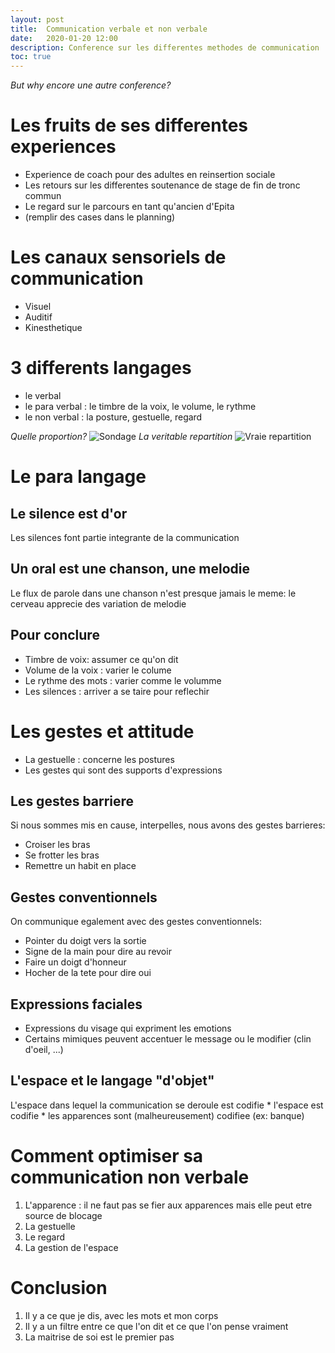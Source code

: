 ```yaml
---
layout: post
title:  Communication verbale et non verbale
date:   2020-01-20 12:00
description: Conference sur les differentes methodes de communication
toc: true
---
```

*But why encore une autre conference?*

# Les fruits de ses differentes experiences
* Experience de coach pour des adultes en reinsertion sociale
* Les retours sur les differentes soutenance de stage de fin de tronc commun
* Le regard sur le parcours en tant qu'ancien d'Epita
* (remplir des cases dans le planning)

# Les canaux sensoriels de communication
* Visuel
* Auditif
* Kinesthetique

# 3 differents langages
* le verbal
* le para verbal : le timbre de la voix, le volume, le rythme
* le non verbal : la posture, gestuelle, regard

*Quelle proportion?*
![Sondage](/entreprise/assets/images/sondage.jpg)
*La veritable repartition*
![Vraie repartition](/entreprise/assets/images/vrai.jpg)

# Le para langage
## Le silence est d'or
Les silences font partie integrante de la communication

## Un oral est une chanson, une melodie
Le flux de parole dans une chanson n'est presque jamais le meme: le cerveau apprecie des variation de melodie

## Pour conclure
* Timbre de voix: assumer ce qu'on dit
* Volume de la voix : varier le colume
* Le rythme des mots : varier comme le volumme
* Les silences : arriver a se taire pour reflechir

# Les gestes et attitude
* La gestuelle : concerne les postures
* Les gestes qui sont des supports d'expressions

## Les gestes barriere
Si nous sommes mis en cause, interpelles, nous avons des gestes barrieres:
* Croiser les bras
* Se frotter les bras
* Remettre un habit en place

## Gestes conventionnels
On communique egalement avec des gestes conventionnels:
* Pointer du doigt vers la sortie
* Signe de la main pour dire au revoir
* Faire un doigt d'honneur
* Hocher de la tete pour dire oui

## Expressions faciales
* Expressions du visage qui expriment les emotions
* Certains mimiques peuvent accentuer le message ou le modifier (clin d'oeil, ...)

## L'espace et le langage "d'objet"
L'espace dans lequel la communication se deroule est codifie
    * l'espace est codifie
    * les apparences sont (malheureusement) codifiee (ex: banque)

# Comment optimiser sa communication non verbale
1. L'apparence : il ne faut pas se fier aux apparences mais elle peut etre source de blocage
1. La gestuelle
1. Le regard
1. La gestion de l'espace

# Conclusion

1. Il y a ce que je dis, avec les mots et mon corps
2. Il y a un filtre entre ce que l'on dit et ce que l'on pense vraiment
1. La maitrise de soi est le premier pas
